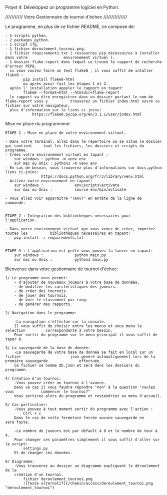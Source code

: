 Projet 4: Développez un programme logiciel en Python.


///////////                Votre Gestionnaire de tournoi d'échec           ///////////////


Le programme, en plus de ce fichier README, ce compose de: 

	- 5 scripts python. 
	- 2 packages python.
	- 1 script cfg.
	- 1 fichier deroulement_tournoi.png.
	- 1 fichier requirements.txt ( ressources pip nécessaires à installer dans votre 	  			environement virtuel ). 
	- 1 dossier flake-report dans lequel ce trouve le rapport de recherche d'erreur PEP8.
	  si vous voulez faire un test flake8 , il vous suffit de intaller flake8 :
	  		pip install flake8-html 
	  		ou après avoir fait les étapes 1 et 2.
	  après l' installation appeler le rapport en tapant:
	  		flake8 --format=html --htmldir=flake-report
	  le rapport va être enregistrer dans un dossier portant le nom de flake-report vous y 			trouverez un fichier index.html ouvré ce fichier sur votre navigateur.
	  plus d'information sur le liens ci-joins:
	  			https://flake8.pycqa.org/en/3.1.1/user/index.html	
	
	
Mise en place du programmme:
	
	
	ETAPE 1 : Mise en place de votre environement virtuel. 
	
	- Dans votre terminal, allez dans le repertoire où se situe le dossier qui contient 	tout les fichiers, les dossiers et srcipts du programme. 
	- Créez votre environement virtuel en tapant : 
		sur windows : python -m venv env 
		sur mac ou Unix : python3 -m venv env
	- En cas de besoin, vous trouverez plus d'informations sur docs.python liens ci-joins: 
					https://docs.python.org/fr/3/library/venv.html
	- Activez votre environement en tapant: 
		sur windows :              env\scripts\activate
		sur mac ou Unix :          source env/bin/activate

	- Vous allez voir apparaitre "(env)" en entête de la ligne de commande. 


	ETAPE 2 : Integration des bibliothèques nécessaires pour l'application. 
	
	- Dans votre environement virtuel que vous venez de créer, importez toutes les 			bibliothèques nécessaires en tapant: 
		pip install -r requirements.txt
		
		
	ETAPE 3 : L'application est prête vous pouvez la lancer en tapant: 
		sur windows :              python main.py	
		sur mac ou Unix :          python3 main.py
		


Bienvenue dans votre gestionnaire de tournoi d'échec:
	
	
	1/ Le programme vous permet:
		- d'ajouter de nouveaux joueurs à votre base de données.
		- de modifier les carctéristiques des joueurs.
		- de créer des tournois.
		- de jouer des tournois.
		- de voir le classement par rang.
		- de genérer des rapports.
		
	2/ Navigation dans le programme:
		
		-La navigation s'effectue sur la console.
		Il vous suffit de choisir entre les menus et sous menu la selection  		correspondante à votre besoin.
		Pour sortir du programme sur le menu principal il vous suffit de taper 8.

	3/ La sauvegarde de la base de donnée:
		-La sauvegarde de votre base de donnée se fait en local sur un fichier            			json généré automatiquement lors de la première sauvegarde	 			effectuée.
		Ce fichier se nomme db.json et sera dans les dossiers du programme.	
		
	4/ Création d'un tournoi:
		-Vous pouvez créer un tournoi à l'avance.
		Dans ce cas il vous faudra répondre "non" à la question "voulez vous 			commencer le tournoi?"	
		Vous sortirez alors du programme et reviendriez au menu d'accueil.
			
	5/ Cas particulier:
		-Vous pouvez à tout moment sortir du programme avec l'action :
			Ctrl + c
		Dans le cas de cette fermeture forcée aucune sauvegarde ne			 			sera faite.
		
		-Le nombre de joueurs est par défault à 8 et le nombre de tour à 4.
		Pour changer ces paramètres simplement il vous suffit d'aller sur le script:
			settings.py
		Et de changer ces données.
		
	6/ Diagramme:
		-Vous trouverez au dossier un diagramme expliquant le déroulement de la 
		création d'un tournoi.
			fichier deroulement_tournoi.png
			![Texte alternatif](/chemin/access/deroulement_tournoi.png "deroulement_tournoi")

	
		 
